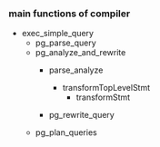 

### main functions of compiler
* exec_simple_query
  * pg_parse_query
  * pg_analyze_and_rewrite
    * parse_analyze
      * transformTopLevelStmt
        * transformStmt

    * pg_rewrite_query
  * pg_plan_queries
